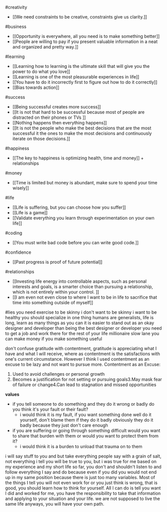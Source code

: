 
#creativity 
- [[We need constraints to be creative, constraints give us clarity.]]

#business
- [[Opportunity is everywhere,  all you need is to make something better]]
- [[People are willing to pay if you present valuable information in a neat and organized and pretty way.]]


#learning
- [[Learning how to learning is the ultimate skill that will give you the power to do what you love]]
- [[Learning is one of the most pleasurable experiences in life]]
- [[You have to do it incorrectly first to figure out how to do it correctly]]
- [[Bias towards action]] 

#success 
- [[Being successful creates more success]]
- [[It is not that hard to be successful because most of people are distracted on their phones or TVs ]]
- [[Nothing happens then everything happens]]
- [[It is not the people who make the best decisions that are the most successful it the ones to make the most decisions and continuously iterate on those decisions.]]

#happiness 
- [[The key to happiness is optimizing health, time and money]] + relationships

#money 
- [[Time is limited but money is abundant, make sure to spend your time wisely]]

#life
- [[Life is suffering, but you can choose how you suffer]]
- [[Life is a game]]
- [[Validate everything you learn through experimentation on your own life]]

#coding
- [[You must write bad code before you can write good code.]]


#confidence
- [[Past progress is proof of future potential]]


#relationships 
- [[Investing life energy into controllable aspects, such as personal interests and goals, is a smarter choice than pursuing a relationship, which is not entirely within your control. ]]
- [[I am even not even close to where I want to be in life to sacrifice that time into something outside of myself]]

#lies 
you need exercise to be skinny
	i don't want to be skinny i want to be healthy
you should specialize in one thing
	humans are generalists, life is long, learn as many things as you can
	 it is easier to stand out as an okay designer and developer than being the best designer or developer
you need to get a job and work there for the rest of your life
	 millionaire slow lane
	 you can make money if you make something useful


don't confuse gratitude with contentment, gratitude is appreciating what I have and what I will receive, where as contentment is the satisfactions with one's current circumstance. However I think I used contentment as an excuse to be lazy and not want to pursue more.
Contentment as an Excuse:
1. Used to avoid challenges or personal growth
2. Becomes a justification for not setting or pursuing goals3.May mask fear of failure or change4.Can lead to stagnation and missed opportunities

**values**
- if you tell someone to do something and they do it wrong or badly do you think it's your fault or their fault?
	- i would think it is my fault, if you want something done well do it yourself, don't blame them if they do it badly obviously they do it badly because they just don't care enough 
- if you are suffering or going through something difficult would you want to share that burden with them or would you want to protect them from it?
	- i would think it is a burden to unload that trauma on to them


i will say stuff to you and but take everything people say with a grain of salt, not everything i tell you will be true to you, but i was true for me based on my experience and my short life so far, you don't and shouldn't listen to and follow everything I say and do because even if you did you would not end up in my same position because there is just too many variables. Most of the things I tell you will not even work for or you just think is wrong, that is good, you should learn how to think for yourself. All I can do is tell you want I did and worked for me, you have the responsibility to take that information and applying to your situation and your life. we are not supposed to live the same life anyways, you will have your own path.

